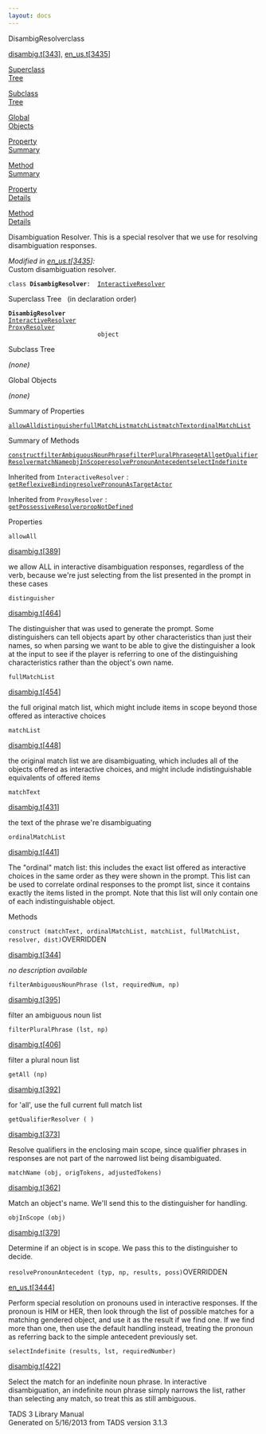 ```yaml
---
layout: docs
---
```

<span class="title">DisambigResolver</span><span class="type">class</span>

[disambig.t](../file/disambig.t.html)\[[343](../source/disambig.t.html#343)\],
[en_us.t](../file/en_us.t.html)\[[3435](../source/en_us.t.html#3435)\]

[Superclass  
Tree](#_SuperClassTree_)

[Subclass  
Tree](#_SubClassTree_)

[Global  
Objects](#_ObjectSummary_)

[Property  
Summary](#_PropSummary_)

[Method  
Summary](#_MethodSummary_)

[Property  
Details](#_Properties_)

[Method  
Details](#_Methods_)

<div class="fdesc">

Disambiguation Resolver. This is a special resolver that we use for
resolving disambiguation responses.

*Modified in
[en_us.t](../file/en_us.t.html)\[[3435](../source/en_us.t.html#3435)\]:*  
Custom disambiguation resolver.

`class `**`DisambigResolver`**` :   `[`InteractiveResolver`](../object/InteractiveResolver.html)

</div>

<span id="_SuperClassTree_"></span>

<div class="mjhd">

<span class="hdln">Superclass Tree</span>   (in declaration order)

</div>

**`DisambigResolver`**  
[`InteractiveResolver`](../object/InteractiveResolver.html)  
[`ProxyResolver`](../object/ProxyResolver.html)  
`                         object`  
<span id="_SubClassTree_"></span>

<div class="mjhd">

<span class="hdln">Subclass Tree</span>  

</div>

*(none)* <span id="_ObjectSummary_"></span>

<div class="mjhd">

<span class="hdln">Global Objects</span>  

</div>

*(none)* <span id="_PropSummary_"></span>

<div class="mjhd">

<span class="hdln">Summary of Properties</span>  

</div>

[`allowAll`](#allowAll)[`distinguisher`](#distinguisher)[`fullMatchList`](#fullMatchList)[`matchList`](#matchList)[`matchText`](#matchText)[`ordinalMatchList`](#ordinalMatchList)





<span id="_MethodSummary_"></span>

<div class="mjhd">

<span class="hdln">Summary of Methods</span>  

</div>

[`construct`](#construct)[`filterAmbiguousNounPhrase`](#filterAmbiguousNounPhrase)[`filterPluralPhrase`](#filterPluralPhrase)[`getAll`](#getAll)[`getQualifierResolver`](#getQualifierResolver)[`matchName`](#matchName)[`objInScope`](#objInScope)[`resolvePronounAntecedent`](#resolvePronounAntecedent)[`selectIndefinite`](#selectIndefinite)

Inherited from `InteractiveResolver` :  
[`getReflexiveBinding`](../object/InteractiveResolver.html#getReflexiveBinding)[`resolvePronounAsTargetActor`](../object/InteractiveResolver.html#resolvePronounAsTargetActor)

Inherited from `ProxyResolver` :  
[`getPossessiveResolver`](../object/ProxyResolver.html#getPossessiveResolver)[`propNotDefined`](../object/ProxyResolver.html#propNotDefined)

<span id="_Properties_"></span>

<div class="mjhd">

<span class="hdln">Properties</span>  

</div>

<span id="allowAll"></span>

`allowAll`

[disambig.t](../file/disambig.t.html)\[[389](../source/disambig.t.html#389)\]

<div class="desc">

we allow ALL in interactive disambiguation responses, regardless of the
verb, because we're just selecting from the list presented in the prompt
in these cases

</div>

<span id="distinguisher"></span>

`distinguisher`

[disambig.t](../file/disambig.t.html)\[[464](../source/disambig.t.html#464)\]

<div class="desc">

The distinguisher that was used to generate the prompt. Some
distinguishers can tell objects apart by other characteristics than just
their names, so when parsing we want to be able to give the
distinguisher a look at the input to see if the player is referring to
one of the distinguishing characteristics rather than the object's own
name.

</div>

<span id="fullMatchList"></span>

`fullMatchList`

[disambig.t](../file/disambig.t.html)\[[454](../source/disambig.t.html#454)\]

<div class="desc">

the full original match list, which might include items in scope beyond
those offered as interactive choices

</div>

<span id="matchList"></span>

`matchList`

[disambig.t](../file/disambig.t.html)\[[448](../source/disambig.t.html#448)\]

<div class="desc">

the original match list we are disambiguating, which includes all of the
objects offered as interactive choices, and might include
indistinguishable equivalents of offered items

</div>

<span id="matchText"></span>

`matchText`

[disambig.t](../file/disambig.t.html)\[[431](../source/disambig.t.html#431)\]

<div class="desc">

the text of the phrase we're disambiguating

</div>

<span id="ordinalMatchList"></span>

`ordinalMatchList`

[disambig.t](../file/disambig.t.html)\[[441](../source/disambig.t.html#441)\]

<div class="desc">

The "ordinal" match list: this includes the exact list offered as
interactive choices in the same order as they were shown in the prompt.
This list can be used to correlate ordinal responses to the prompt list,
since it contains exactly the items listed in the prompt. Note that this
list will only contain one of each indistinguishable object.

</div>

<span id="_Methods_"></span>

<div class="mjhd">

<span class="hdln">Methods</span>  

</div>

<span id="construct"></span>

`construct (matchText, ordinalMatchList, matchList, fullMatchList, resolver, dist)`<span class="rem">OVERRIDDEN</span>

[disambig.t](../file/disambig.t.html)\[[344](../source/disambig.t.html#344)\]

<div class="desc">

*no description available*

</div>

<span id="filterAmbiguousNounPhrase"></span>

`filterAmbiguousNounPhrase (lst, requiredNum, np)`

[disambig.t](../file/disambig.t.html)\[[395](../source/disambig.t.html#395)\]

<div class="desc">

filter an ambiguous noun list

</div>

<span id="filterPluralPhrase"></span>

`filterPluralPhrase (lst, np)`

[disambig.t](../file/disambig.t.html)\[[406](../source/disambig.t.html#406)\]

<div class="desc">

filter a plural noun list

</div>

<span id="getAll"></span>

`getAll (np)`

[disambig.t](../file/disambig.t.html)\[[392](../source/disambig.t.html#392)\]

<div class="desc">

for 'all', use the full current full match list

</div>

<span id="getQualifierResolver"></span>

`getQualifierResolver ( )`

[disambig.t](../file/disambig.t.html)\[[373](../source/disambig.t.html#373)\]

<div class="desc">

Resolve qualifiers in the enclosing main scope, since qualifier phrases
in responses are not part of the narrowed list being disambiguated.

</div>

<span id="matchName"></span>

`matchName (obj, origTokens, adjustedTokens)`

[disambig.t](../file/disambig.t.html)\[[362](../source/disambig.t.html#362)\]

<div class="desc">

Match an object's name. We'll send this to the distinguisher for
handling.

</div>

<span id="objInScope"></span>

`objInScope (obj)`

[disambig.t](../file/disambig.t.html)\[[379](../source/disambig.t.html#379)\]

<div class="desc">

Determine if an object is in scope. We pass this to the distinguisher to
decide.

</div>

<span id="resolvePronounAntecedent"></span>

`resolvePronounAntecedent (typ, np, results, poss)`<span class="rem">OVERRIDDEN</span>

[en_us.t](../file/en_us.t.html)\[[3444](../source/en_us.t.html#3444)\]

<div class="desc">

Perform special resolution on pronouns used in interactive responses. If
the pronoun is HIM or HER, then look through the list of possible
matches for a matching gendered object, and use it as the result if we
find one. If we find more than one, then use the default handling
instead, treating the pronoun as referring back to the simple antecedent
previously set.

</div>

<span id="selectIndefinite"></span>

`selectIndefinite (results, lst, requiredNumber)`

[disambig.t](../file/disambig.t.html)\[[422](../source/disambig.t.html#422)\]

<div class="desc">

Select the match for an indefinite noun phrase. In interactive
disambiguation, an indefinite noun phrase simply narrows the list,
rather than selecting any match, so treat this as still ambiguous.

</div>

<div class="ftr">

TADS 3 Library Manual  
Generated on 5/16/2013 from TADS version 3.1.3

</div>
